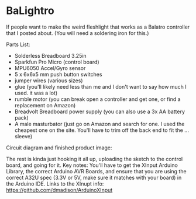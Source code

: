 # BaLightro
If people want to make the weird fleshlight that works as a Balatro controller that I posted about. (You will need a soldering iron for this.)

Parts List:
- Solderless Breadboard 3.25in
- Sparkfun Pro Micro (control board)
- MPU6050 Accel/Gyro sensor
- 5 x 6x6x5 mm push button switches
- jumper wires (various sizes)
- glue (you'll likely need less than me and I don't want to say how much I used. it was a lot)
- rumble motor (you can break open a controller and get one, or find a replacement on Amazon)
- Breadvolt Breadboard power supply (you can also use a 3x AA battery pack)
- A male masturbator (just go on Amazon and search for one. I used the cheapest one on the site. You'll have to trim off the back end to fit the ... sleeve)

Circuit diagram and finished product image:


The rest is kinda just hooking it all up, uploading the sketch to the control board, and going for it. 
Key notes: You'll have to get the XInput Arduino Library, the correct Arduino AVR Boards, and ensure that you are using the correct A32U spec (3.3V or 5V, make sure it matches with your board) in the Arduino IDE.
Links to the XInupt info: https://github.com/dmadison/ArduinoXInput

